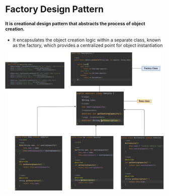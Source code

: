 # Factory Design Pattern
#### It is creational design pattern that abstracts the process of object creation.

- It encapsulates the object creation logic within a separate class, known as the factory, which provides a centralized point for object instantiation

![Factory Design Pattern](../../resources/Diagrams/FactoryDesignPattern.png)